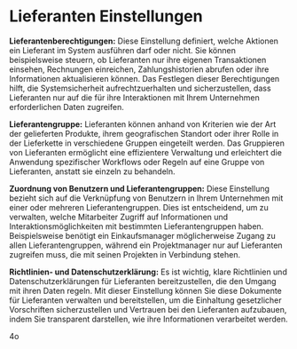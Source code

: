 # Lieferanten Einstellungen

**Lieferantenberechtigungen:** Diese Einstellung definiert, welche Aktionen ein Lieferant im System ausführen darf oder nicht. Sie können beispielsweise steuern, ob Lieferanten nur ihre eigenen Transaktionen einsehen, Rechnungen einreichen, Zahlungshistorien abrufen oder ihre Informationen aktualisieren können. Das Festlegen dieser Berechtigungen hilft, die Systemsicherheit aufrechtzuerhalten und sicherzustellen, dass Lieferanten nur auf die für ihre Interaktionen mit Ihrem Unternehmen erforderlichen Daten zugreifen.

**Lieferantengruppe:** Lieferanten können anhand von Kriterien wie der Art der gelieferten Produkte, ihrem geografischen Standort oder ihrer Rolle in der Lieferkette in verschiedene Gruppen eingeteilt werden. Das Gruppieren von Lieferanten ermöglicht eine effizientere Verwaltung und erleichtert die Anwendung spezifischer Workflows oder Regeln auf eine Gruppe von Lieferanten, anstatt sie einzeln zu behandeln.

**Zuordnung von Benutzern und Lieferantengruppen:** Diese Einstellung bezieht sich auf die Verknüpfung von Benutzern in Ihrem Unternehmen mit einer oder mehreren Lieferantengruppen. Dies ist entscheidend, um zu verwalten, welche Mitarbeiter Zugriff auf Informationen und Interaktionsmöglichkeiten mit bestimmten Lieferantengruppen haben. Beispielsweise benötigt ein Einkaufsmanager möglicherweise Zugang zu allen Lieferantengruppen, während ein Projektmanager nur auf Lieferanten zugreifen muss, die mit seinen Projekten in Verbindung stehen.

**Richtlinien- und Datenschutzerklärung:** Es ist wichtig, klare Richtlinien und Datenschutzerklärungen für Lieferanten bereitzustellen, die den Umgang mit ihren Daten regeln. Mit dieser Einstellung können Sie diese Dokumente für Lieferanten verwalten und bereitstellen, um die Einhaltung gesetzlicher Vorschriften sicherzustellen und Vertrauen bei den Lieferanten aufzubauen, indem Sie transparent darstellen, wie ihre Informationen verarbeitet werden.

4o
